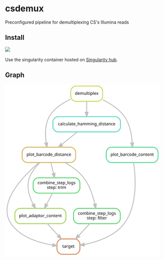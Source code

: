 # csdemux

Preconfigured pipeline for demultiplexing CS's Illumina reads

## Install

[![](https://www.singularity-hub.org/static/img/hosted-singularity--hub-%23e32929.svg)](https://singularity-hub.org/collections/4607)

Use the singularity container hosted on [Singularity hub](https://singularity-hub.org/collections/4607).

## Graph

![](graph.svg)

